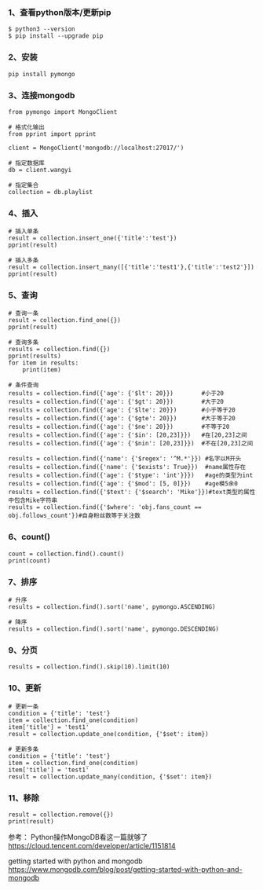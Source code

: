 ### 1、查看python版本/更新pip
~~~
$ python3 --version
$ pip install --upgrade pip
~~~

### 2、安装
~~~
pip install pymongo
~~~

### 3、连接mongodb
~~~
from pymongo import MongoClient

# 格式化输出
from pprint import pprint

client = MongoClient('mongodb://localhost:27017/')

# 指定数据库
db = client.wangyi 

# 指定集合
collection = db.playlist
~~~

### 4、插入
~~~
# 插入单条
result = collection.insert_one({'title':'test'})
pprint(result)

# 插入多条
result = collection.insert_many([{'title':'test1'},{'title':'test2'}])
pprint(result)
~~~

### 5、查询
~~~
# 查询一条
result = collection.find_one({})
pprint(result)

# 查询多条
results = collection.find({})
pprint(results)
for item in results:
	print(item)

# 条件查询
results = collection.find({'age': {'$lt': 20}})        #小于20
results = collection.find({'age': {'$gt': 20}})        #大于20
results = collection.find({'age': {'$lte': 20}})       #小于等于20
results = collection.find({'age': {'$gte': 20}})       #大于等于20
results = collection.find({'age': {'$ne': 20}})        #不等于20
results = collection.find({'age': {'$in': [20,23]}})   #在[20,23]之间
results = collection.find({'age': {'$nin': [20,23]}})  #不在[20,23]之间

results = collection.find({'name': {'$regex': '^M.*'}}) #名字以M开头
results = collection.find({'name': {'$exists': True}})  #name属性存在
results = collection.find({'age': {'$type': 'int'}}})   #age的类型为int
results = collection.find({'age': {'$mod': [5, 0]}})    #age模5余0 
results = collection.find({'$text': {'$search': 'Mike'}})#text类型的属性中包含Mike字符串
results = collection.find({'$where': 'obj.fans_count == obj.follows_count'})#自身粉丝数等于关注数
~~~

### 6、count()
~~~
count = collection.find().count()
print(count)
~~~


### 7、排序
~~~
# 升序
results = collection.find().sort('name', pymongo.ASCENDING)

# 降序
results = collection.find().sort('name', pymongo.DESCENDING)
~~~

### 9、分页
~~~
results = collection.find().skip(10).limit(10)
~~~

### 10、更新
~~~
# 更新一条
condition = {'title': 'test'}
item = collection.find_one(condition)
item['title'] = 'test1'
result = collection.update_one(condition, {'$set': item})

# 更新多条
condition = {'title': 'test'}
item = collection.find_one(condition)
item['title'] = 'test1'
result = collection.update_many(condition, {'$set': item})
~~~

### 11、移除
~~~
result = collection.remove({})
print(result)
~~~

参考： 
Python操作MongoDB看这一篇就够了
https://cloud.tencent.com/developer/article/1151814  

getting started with python and mongodb
https://www.mongodb.com/blog/post/getting-started-with-python-and-mongodb  